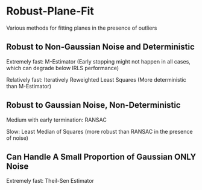 # Robust-Plane-Fit
Various methods for fitting planes in the presence of outliers

## Robust to Non-Gaussian Noise and Deterministic

Extremely fast: M-Estimator (Early stopping might not happen in all cases, which can degrade below IRLS performance)

Relatively fast: Iteratively Reweighted Least Squares (More deterministic than M-Estimator)

## Robust to Gaussian Noise, Non-Deterministic

Medium with early termination: RANSAC

Slow: Least Median of Squares (more robust than RANSAC in the presence of noise)

## Can Handle A Small Proportion of Gaussian ONLY Noise

Extremely fast: Theil-Sen Estimator